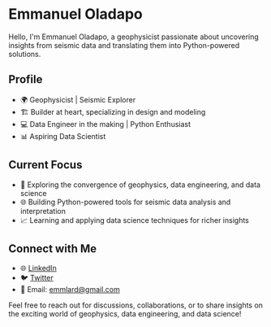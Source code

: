 # Emmanuel Oladapo

Hello, I'm Emmanuel Oladapo, a geophysicist passionate about uncovering insights from seismic data and translating them into Python-powered solutions.

## Profile

- 🌍 Geophysicist | Seismic Explorer
- 🏗️ Builder at heart, specializing in design and modeling
- 💻 Data Engineer in the making | Python Enthusiast
- 📊 Aspiring Data Scientist

## Current Focus

- 🚀 Exploring the convergence of geophysics, data engineering, and data science
- 🌐 Building Python-powered tools for seismic data analysis and interpretation
- 📈 Learning and applying data science techniques for richer insights

## Connect with Me

- 🌐 [LinkedIn](https://www.linkedin.com/in/emmanuel-oladapo-961b32259)
- 🐦 [Twitter](https://twitter.com/ogbuefi_emmlard)
- 📧 Email: emmlard@gmail.com

Feel free to reach out for discussions, collaborations, or to share insights on the exciting world of geophysics, data engineering, and data science!
